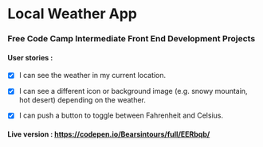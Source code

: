# Local Weather App

### Free Code Camp Intermediate Front End Development Projects

#### User stories :
- [x] I can see the weather in my current location.

- [x] I can see a different icon or background image (e.g. snowy mountain, hot desert) depending on the weather.

- [x] I can push a button to toggle between Fahrenheit and Celsius.

#### Live version : https://codepen.io/Bearsintours/full/EERbqb/
